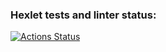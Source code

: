 ### Hexlet tests and linter status:
[![Actions Status](https://github.com/SlashDimka/python-project-83/actions/workflows/hexlet-check.yml/badge.svg)](https://github.com/SlashDimka/python-project-83/actions)
